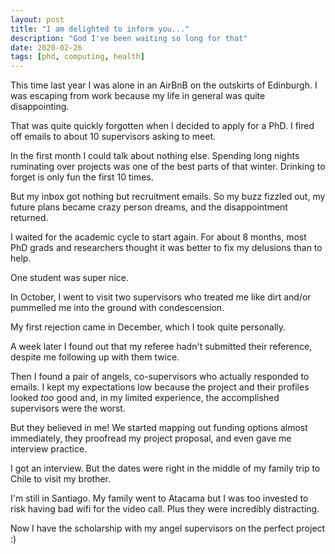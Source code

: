 ```yaml
---
layout: post
title: "I am delighted to inform you..."
description: "God I've been waiting so long for that"
date: 2020-02-26
tags: [phd, computing, health]
---
```


This time last year I was alone in an AirBnB on the outskirts of Edinburgh. I
was escaping from work because my life in general was quite disappointing.

That was quite quickly forgotten when I decided to apply for a PhD. I fired off
emails to about 10 supervisors asking to meet.

In the first month I could talk about nothing else. Spending long nights
ruminating over projects was one of the best parts of that winter. Drinking to
forget is only fun the first 10 times.

But my inbox got nothing but recruitment emails. So my buzz fizzled out,
my future plans became crazy person dreams, and the disappointment returned.

I waited for the academic cycle to start again. For about 8 months, most PhD
grads and researchers thought it was better to fix my delusions than to help.

One student was super nice.

In October, I went to visit two supervisors who treated me like dirt and/or
pummelled me into the ground with condescension.

My first rejection came in December, which I took quite personally.

A week later I found out that my referee hadn't submitted their reference,
despite me following up with them twice.

Then I found a pair of angels, co-supervisors who actually responded to emails.
I kept my expectations low because the project and their profiles looked _too_
good and, in my limited experience, the accomplished supervisors were the worst.

But they believed in me! We started mapping out funding options almost
immediately, they proofread my project proposal, and even gave me interview
practice.

I got an interview. But the dates were right in the middle of my family trip to
Chile to visit my brother.

I'm still in Santiago. My family went to Atacama but I was too invested to risk
having bad wifi for the video call. Plus they were incredibly distracting.

Now I have the scholarship with my angel supervisors on the perfect project :)
